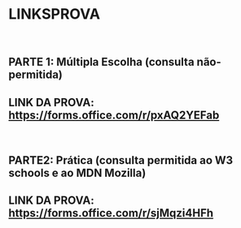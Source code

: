 # LINKSPROVA
<br>

## PARTE 1: Múltipla Escolha (consulta não-permitida)
## LINK DA PROVA: https://forms.office.com/r/pxAQ2YEFab 

<br>

## PARTE2: Prática (consulta permitida ao W3 schools e ao MDN Mozilla)
## LINK DA PROVA: https://forms.office.com/r/sjMqzi4HFh



